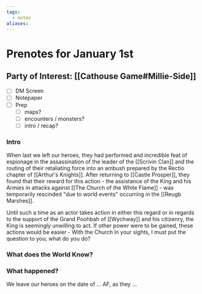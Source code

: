 ```yaml
---
tags:
  - notes
aliases:
---
```


# Prenotes for January 1st
## Party of Interest: [[Cathouse Game#Millie-Side]]
- [ ] DM Screen
- [ ] Notepaper
- [ ] Prep
	- [ ] maps?
	- [ ] encounters / monsters?
	- [ ] intro / recap?

### Intro

When last we left our heroes, they had performed and incredible feat of espionage in the assassination of the leader of the [[Scrivin Clan]] and the routing of their retaliating force into an ambush prepared by the Rectio chapter of [[Arthur's Knights]]. After returning to [[Castle Prosper]], they found that their reward for this action - the assistance of the King and his Armies in attacks against [[The Church of the White Flame]] - was temporarily rescinded "due to world events" occurring in the [[Reugb Marshes]]. 

Until such a time as an actor takes action in either this regard or in regards to the support of the Grand Poohbah of [[Wychway]] and his citizenry, the King is seemingly unwilling to act. If other power were to be gained, these actions would be easier - With the Church in your sights, I must put the question to you; what do you do?

### What does the World Know?


### What happened?


We leave our heroes on the date of ... AF, as they ...